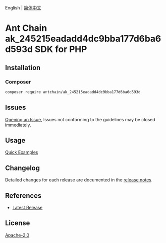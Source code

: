 English | [简体中文](README-CN.md)

# Ant Chain ak_245215eadadd4dc9bba177d6ba6d593d SDK for PHP

## Installation

### Composer

```bash
composer require antchain/ak_245215eadadd4dc9bba177d6ba6d593d
```

## Issues

[Opening an Issue](https://github.com/alipay/antchain-openapi-prod-sdk/issues/new), Issues not conforming to the guidelines may be closed immediately.

## Usage

[Quick Examples](https://github.com/alipay/antchain-openapi-prod-sdk/blob/master/docs/0-Examples-EN.md#quick-examples)

## Changelog

Detailed changes for each release are documented in the [release notes](./ChangeLog.txt).

## References

* [Latest Release](https://github.com/antchain-openapi-sdk-php)

## License

[Apache-2.0](http://www.apache.org/licenses/LICENSE-2.0)

